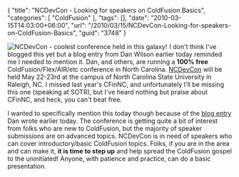 {
	"title": "NCDevCon - Looking for speakers on ColdFusion Basics",
	"categories": [
		"ColdFusion"
	],
	"tags": [],
	"date": "2010-03-15T14:03:00+06:00",
	"url": "/2010/03/15/NCDevCon-Looking-for-speakers-on-ColdFusion-Basics",
	"guid": "3748"
}

<img src="http://static.raymondcamden.com/images/cfjedi/ncdevcon-logo-sm.png" align="left" style="margin-right: 5px" title="NCDevCon - coolest conference held in this galaxy!" /> I don't think I've blogged this yet but a blog entry from Dan Wilson earlier today reminded me I needed to mention it. Dan, and others, are running a <b>100% free</b> ColdFusion/Flex/AIR/etc conference in North Carolina. <a href="http://www.ncdevcon.com/">NCDevCon</a> will be held May 22-23rd at the campus of North Carolina State University in Raleigh, NC. I missed last year's CFinNC, and unfortunately I'll be missing this one (speaking at SOTR), but I've heard nothing but praise about CFinNC, and heck, you can't beat free.

I wanted to specifically mention this today though because of the <a href="http://www.nodans.com/index.cfm/2010/3/15/Why-you-should-submit-beginnerintermediate-sessions-to-NCDevCon">blog entry</a> Dan wrote earlier today. The conference is getting quite a bit of interest from folks who are new to ColdFusion, but the majority of speaker submissions are on advanced topics. NCDevCon is in need of speakers who can cover introductory/basic ColdFusion topics. Folks, if you are in the area and can make it, <b>it is time to step up</b> and help spread the ColdFusion gospel to the uninitiated! Anyone, with patience and practice, can do a basic presentation. 

<br clear="left" />